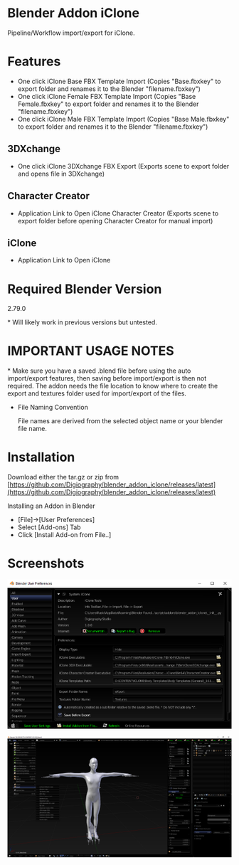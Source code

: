 # Blender Addon iClone

Pipeline/Workflow import/export for iClone.

# Features

- One click iClone Base FBX Template Import (Copies "Base.fbxkey" to export folder and renames it to the Blender "filename.fbxkey")
- One click iClone Female FBX Template Import (Copies "Base Female.fbxkey" to export folder and renames it to the Blender "filename.fbxkey")
- One click iClone Male FBX Template Import (Copies "Base Male.fbxkey" to export folder and renames it to the Blender "filename.fbxkey")

## 3DXchange

- One click iClone 3DXchange FBX Export (Exports scene to export folder and opens file in 3DXchange)

## Character Creator

- Application Link to Open iClone Character Creator (Exports scene to export folder before opening Character Creator for manual import)

## iClone

- Application Link to Open iClone

# Required Blender Version

2.79.0

\* Will likely work in previous versions but untested.

# IMPORTANT USAGE NOTES 

\* Make sure you have a saved .blend file before using the auto import/export features, then saving before import/export is then not required. The addon needs the file location to know where to create the export and textures folder used for import/export of the files.

- File Naming Convention

    File names are derived from the selected object name or your blender file name.

# Installation

Download either the tar.gz or zip from [https://github.com/Digiography/blender_addon_iclone/releases/latest](https://github.com/Digiography/blender_addon_iclone/releases/latest)

Installing an Addon in Blender

- [File]->[User Preferences]
- Select [Add-ons] Tab
- Click [Install Add-on from File..]

# Screenshots

![alt](/screenshots/ic_prefs.png)

![alt](/screenshots/ic.png)
